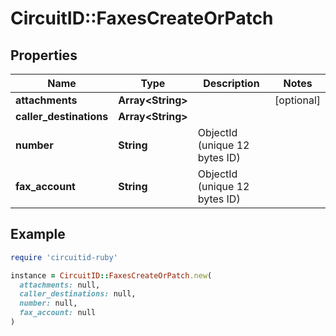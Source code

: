 # CircuitID::FaxesCreateOrPatch

## Properties

| Name | Type | Description | Notes |
| ---- | ---- | ----------- | ----- |
| **attachments** | **Array&lt;String&gt;** |  | [optional] |
| **caller_destinations** | **Array&lt;String&gt;** |  |  |
| **number** | **String** | ObjectId (unique 12 bytes ID) |  |
| **fax_account** | **String** | ObjectId (unique 12 bytes ID) |  |

## Example

```ruby
require 'circuitid-ruby'

instance = CircuitID::FaxesCreateOrPatch.new(
  attachments: null,
  caller_destinations: null,
  number: null,
  fax_account: null
)
```

